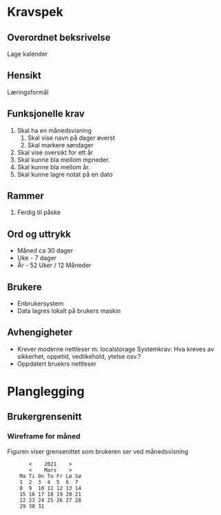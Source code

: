 # Kravspek

## Overordnet beksrivelse
Lage kalender

## Hensikt
Læringsformål

## Funksjonelle krav
1. Skal ha en månedsvisning
    1. Skal vise navn på dager øverst
    1. Skal markere søndager
1. Skal vise oversikt for ett år
1. Skal kunne bla mellom mpneder.
1. Skal kunne bla mellom år.
1. Skal kunne lagre notat på en dato

## Rammer
1. Ferdig til påske


## Ord og uttrykk
* Måned ca 30 dager
* Uke - 7 dager
* År - 52 Uker / 12 Måneder

## Brukere
* Enbrukersystem
* Data lagres lokalt på brukers maskin

## Avhengigheter
* Krever moderne nettleser m. localstorage
Systemkrav: 
Hva kreves av sikkerhet, oppetid, vedlikehold, ytelse osv.?
* Oppdatert bruekrs nettleser

# Planglegging

## Brukergrensenitt

### Wireframe for måned
Figuren viser grensenittet som brukeren ser ved månedsvisning
```
       <    2021    >
       <    Mars    >
    Ma Ti On To Fr Lø Sø
    1  2  3  4  5  6  7
    8  9  10 11 12 13 14
    15 16 17 18 19 20 21
    22 23 24 25 26 27 28
    29 30 31
```